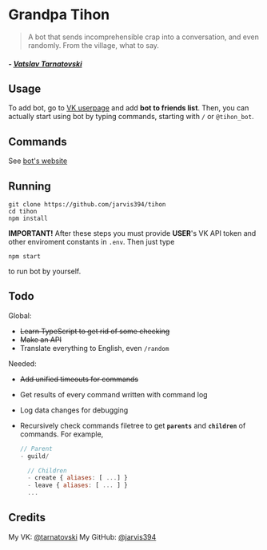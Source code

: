 # Grandpa Tihon

> A bot that sends incomprehensible crap into a conversation, and even randomly. From the village, what to say.

##### _- [Vatslav Tarnatovski](https://vk.com/tarnatovski)_

## Usage

To add bot, go to [VK userpage](https://vk.com/tihon_bot) and add **bot to friends list**.
Then, you can actually start using bot by typing commands, starting with `/` or `@tihon_bot`.

## Commands

See [bot's website](https://dedtihon.cf/commands)

## Running

```
git clone https://github.com/jarvis394/tihon
cd tihon
npm install
```

**IMPORTANT!** After these steps you must provide **USER**'s VK API token and other enviroment constants in `.env`. Then just type

```
npm start
```

to run bot by yourself.

## Todo

Global:

- ~~Learn TypeScript to get rid of some checking~~
- ~~Make an API~~
- Translate everything to English, even `/random`

Needed:
- ~~Add unified timeouts for commands~~
- Get results of every command written with command log
- Log data changes for debugging
- Recursively check commands filetree to get **`parents`** and **`children`** of commands.
  For example,

  ```javascript
  // Parent
  - guild/

    // Children
    - create { aliases: [ ...] }
    - leave { aliases: [ ... ] }
    ...
  ```
  
## Credits

My VK: [@tarnatovski](https://vk.com/tarnatovski)
My GitHub: [@jarvis394](https://github.com/jarvis394)